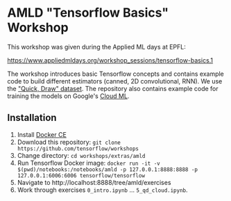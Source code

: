 # AMLD "Tensorflow Basics" Workshop

This workshop was given during the Applied ML days at EPFL:

https://www.appliedmldays.org/workshop_sessions/tensorflow-basics.1

The workshop introduces basic Tensorflow concepts and contains example code to
build different estimators (canned, 2D convolutional, RNN). We use the
["Quick, Draw" dataset](quickdraw.withgoogle.com/data). The repository also
contains example code for training the models on Google's
[Cloud ML](https://cloud.google.com/ml-engine/).


## Installation

1. Install [Docker CE](https://www.docker.com/community-edition)
2. Download this repository: `git clone https://github.com/tensorflow/workshops`
3. Change directory: `cd workshops/extras/amld`
4. Run Tensorflow Docker image:
   `docker run -it -v $(pwd)/notebooks:/notebooks/amld -p 127.0.0.1:8888:8888 -p 127.0.0.1:6006:6006 tensorflow/tensorflow`
5. Navigate to http://localhost:8888/tree/amld/exercises
6. Work through exercises `0_intro.ipynb` ... `5_qd_cloud.ipynb`.

